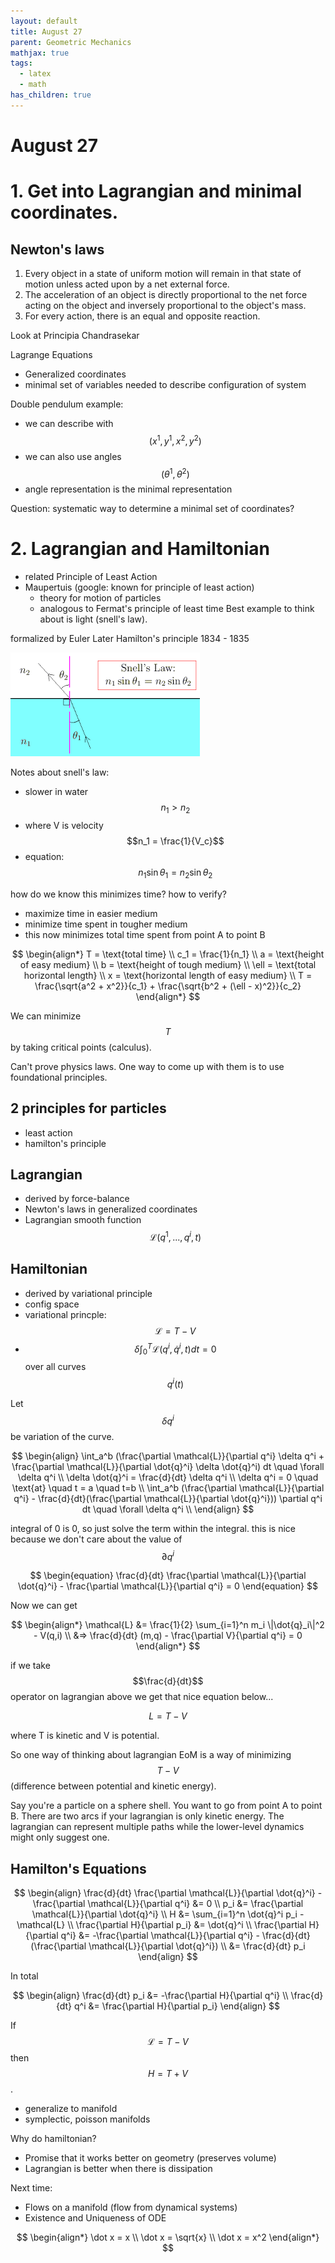 ```yaml
---
layout: default
title: August 27
parent: Geometric Mechanics
mathjax: true
tags: 
  - latex
  - math
has_children: true
---
```


# August 27


# 1. Get into Lagrangian and minimal coordinates.

## Newton's laws
1. Every object in a state of uniform motion will remain in that state of motion unless acted upon by a net external force.
2. The acceleration of an object is directly proportional to the net force acting on the object and inversely proportional to the object's mass.
3. For every action, there is an equal and opposite reaction.

Look at Principia Chandrasekar


Lagrange Equations
- Generalized coordinates 
- minimal set of variables needed to describe configuration of system

Double pendulum example:
- we can describe with $$(x^1, y^1, x^2, y^2)$$
- we can also use angles $$(\theta^1, \theta^2)$$
- angle representation is the minimal representation

Question: systematic way to determine a minimal set of coordinates?

# 2. Lagrangian and Hamiltonian
- related Principle of Least Action
- Maupertuis (google: known for principle of least action)
    - theory for motion of particles
    - analogous to Fermat's principle of least time
Best example to think about is light (snell's law).

formalized by Euler
Later Hamilton's principle 1834 - 1835

![](../../assets/images/math_658/snell_law.png)

Notes about snell's law:
- slower in water $$n_1 > n_2$$
- where V is velocity $$n_1 = \frac{1}{V_c}$$
- equation: $$n_1 \sin \theta_1 = n_2 \sin \theta_2$$

how do we know this minimizes time? how to verify?

- maximize time in easier medium
- minimize time spent in tougher medium
- this now minimizes total time spent from point A to point B

$$
\begin{align*}
T = \text{total time} \\
c_1 = \frac{1}{n_1} \\
a = \text{height of easy medium} \\
b = \text{height of tough medium} \\
\ell = \text{total horizontal length} \\
x = \text{horizontal length of easy medium} \\
T = \frac{\sqrt{a^2 + x^2}}{c_1} + \frac{\sqrt{b^2 + (\ell - x)^2}}{c_2}
\end{align*}
$$

We can minimize $$T$$ by taking critical points (calculus).

Can't prove physics laws. One way to come up with them is to use foundational principles.

## 2 principles for particles
- least action
- hamilton's principle

## Lagrangian
- derived by force-balance
- Newton's laws in generalized coordinates
- Lagrangian smooth function $$\mathcal{L}(q^1, ..., q^i, t)$$

## Hamiltonian 
- derived by variational principle
- config space
- variational princple: $$\mathcal{L} = T - V$$
- $$\delta \int_0^T \mathcal{L}(q^i, \dot{q}^i, t) dt = 0$$ over all curves $$q^i(t)$$

Let $$\delta q^i$$ be variation of the curve.

$$
\begin{align}
\int_a^b (\frac{\partial \mathcal{L}}{\partial q^i} \delta q^i + \frac{\partial \mathcal{L}}{\partial \dot{q}^i} \delta \dot{q}^i) dt \quad \forall \delta q^i \\
\delta \dot{q}^i = \frac{d}{dt} \delta q^i \\
\delta q^i = 0 \quad \text{at} \quad t = a \quad t=b \\
\int_a^b (\frac{\partial \mathcal{L}}{\partial q^i} - \frac{d}{dt}(\frac{\partial \mathcal{L}}{\partial \dot{q}^i})) \partial q^i dt \quad \forall \delta q^i \\
\end{align} 
$$

integral of 0 is 0, so just solve the term within the integral. this is nice because we don't care about the value of $$\partial q^i$$

$$
\begin{equation}
\frac{d}{dt} \frac{\partial \mathcal{L}}{\partial \dot{q}^i} - \frac{\partial \mathcal{L}}{\partial q^i} = 0
\end{equation}
$$

Now we can get 

$$
\begin{align*}
\mathcal{L} &= \frac{1}{2} \sum_{i=1}^n m_i \|\dot{q}_i\|^2 - V(q,i) \\
&=> \frac{d}{dt} (m,q) - \frac{\partial V}{\partial q^i} = 0
\end{align*}
$$

if we take $$\frac{d}{dt}$$ operator on lagrangian above we get that nice equation below...

$$ L = T - V $$

where T is kinetic and V is potential.

So one way of thinking about lagrangian EoM is a way of minimizing $$T-V$$ (difference between potential and kinetic energy).

Say you're a particle on a sphere shell. You want to go from point A to point B. There are two arcs if your lagrangian is only kinetic energy. The lagrangian can represent multiple paths while the lower-level dynamics might only suggest one.

## Hamilton's Equations

$$
\begin{align}
\frac{d}{dt} \frac{\partial \mathcal{L}}{\partial \dot{q}^i} - \frac{\partial \mathcal{L}}{\partial q^i} &= 0 \\
p_i &= \frac{\partial \mathcal{L}}{\partial \dot{q}^i} \\
H &= \sum_{i=1}^n \dot{q}^i p_i - \mathcal{L} \\
\frac{\partial H}{\partial p_i} &= \dot{q}^i \\
\frac{\partial H}{\partial q^i} &= -\frac{\partial \mathcal{L}}{\partial q^i} - \frac{d}{dt} (\frac{\partial \mathcal{L}}{\partial \dot{q}^i}) \\
&= \frac{d}{dt} p_i 
\end{align}
$$


In total

$$
\begin{align}
\frac{d}{dt} p_i &= -\frac{\partial H}{\partial q^i} \\
\frac{d}{dt} q^i &= \frac{\partial H}{\partial p_i}
\end{align}
$$

If $$\mathcal{L} = T - V$$ then $$H = T + V$$. 
- generalize to manifold
- symplectic, poisson manifolds

Why do hamiltonian?
- Promise that it works better on geometry (preserves volume)
- Lagrangian is better when there is dissipation

Next time:
- Flows on a manifold (flow from dynamical systems)
- Existence and Uniqueness of ODE

$$
\begin{align*}
\dot x = x \\
\dot x = \sqrt{x} \\
\dot x = x^2
\end{align*}
$$